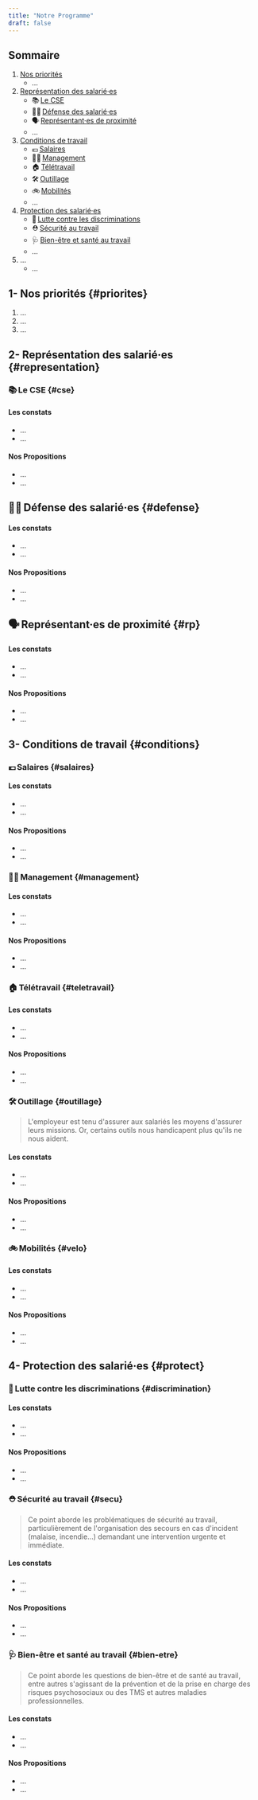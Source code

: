```yaml
---
title: "Notre Programme"
draft: false
---
```



## Sommaire

1. [Nos priorités](#priorites)
   - …
1. [Représentation des salarié·es](#representation)
   - 📚 [Le CSE](#cse)
   - 🧑‍⚖️ [Défense des salarié·es](#defense)
   - 🗣️ [Représentant·es de proximité](#rp)
   - …
1. [Conditions de travail](#conditions)
   - 💶 [Salaires](#salaires)
   - 🧑‍💼 [Management](#management)
   - 🏠 [Télétravail](#teletravail)
   - 🛠️ [Outillage](#outillage)
   - 🚲 [Mobilités](#velo)
   - …
1. [Protection des salarié·es](#protect)
   - 🌈 [Lutte contre les discriminations](#discrimination)
   - ⛑️ [Sécurité au travail](#secu)
   - 🩺 [Bien-être et santé au travail](#bien-etre)
   - …
1. …
   - …

## 1- Nos priorités {#priorites}

<INTRO>

1. …
1. …
1. …


## 2- Représentation des salarié·es {#representation}


### 📚 Le CSE {#cse}

<INTRO>


#### Les constats

* …
* …


#### Nos Propositions

* …
* …


## 🧑‍⚖️ Défense des salarié·es {#defense}

<INTRO>


#### Les constats

* …
* …


#### Nos Propositions

* …
* …


## 🗣️ Représentant·es de proximité {#rp}

<INTRO>


#### Les constats

* …
* …


#### Nos Propositions

* …
* …


## 3- Conditions de travail {#conditions}


### 💶 Salaires {#salaires}

<INTRO>


#### Les constats

* …
* …


#### Nos Propositions

* …
* …


### 🧑‍💼 Management {#management}

<INTRO>


#### Les constats

* …
* …


#### Nos Propositions

* …
* …


### 🏠 Télétravail {#teletravail}

<INTRO>


#### Les constats

* …
* …


#### Nos Propositions

* …
* …


### 🛠️ Outillage {#outillage}

> L'employeur est tenu d'assurer aux salariés les moyens d'assurer leurs missions. Or, certains outils <ENTREPRISE> nous handicapent plus qu'ils ne nous aident.


#### Les constats

* …
* …

#### Nos Propositions

* …
* …


### 🚲 Mobilités {#velo}


<INTRO>

#### Les constats

* …
* …

#### Nos Propositions

* …
* …


## 4- Protection des salarié·es {#protect}


### 🌈 Lutte contre les discriminations {#discrimination}

#### Les constats

* …
* …

#### Nos Propositions

* …
* …


### ⛑️ Sécurité au travail {#secu}

> Ce point aborde les problématiques de sécurité au travail, particulièrement de l'organisation des secours en cas d'incident (malaise, incendie…) demandant une intervention urgente et immédiate.


<INTRO>

#### Les constats

* …
* …

#### Nos Propositions

* …
* …


### 🩺 Bien-être et santé au travail {#bien-etre}

> Ce point aborde les questions de bien-être et de santé au travail, entre autres s'agissant de la prévention et de la prise en charge des risques psychosociaux ou des TMS et autres maladies professionnelles.


<INTRO>

#### Les constats

* …
* …

#### Nos Propositions

* …
* …
